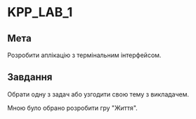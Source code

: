 # KPP_LAB_1

## Мета

Розробити аплікацію з термінальним інтерфейсом.

## Завдання

Обрати одну з задач або узгодити свою тему з викладачем. 

Мною було обрано розробити гру "Життя".
